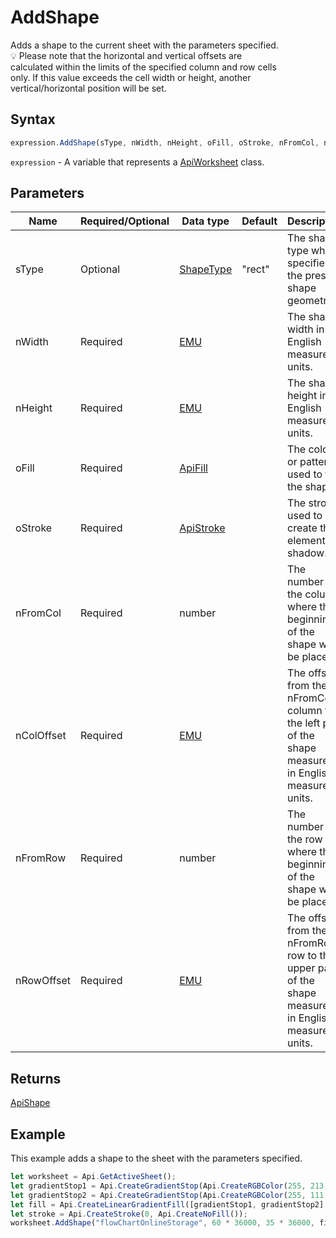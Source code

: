 # AddShape

Adds a shape to the current sheet with the parameters specified.\
💡 Please note that the horizontal and vertical offsets are\
calculated within the limits of the specified column and row cells\
only. If this value exceeds the cell width or height, another vertical/horizontal position will be set.

## Syntax

```javascript
expression.AddShape(sType, nWidth, nHeight, oFill, oStroke, nFromCol, nColOffset, nFromRow, nRowOffset);
```

`expression` - A variable that represents a [ApiWorksheet](../ApiWorksheet.md) class.

## Parameters

| **Name** | **Required/Optional** | **Data type** | **Default** | **Description** |
| ------------- | ------------- | ------------- | ------------- | ------------- |
| sType | Optional | [ShapeType](../../Enumeration/ShapeType.md) | "rect" | The shape type which specifies the preset shape geometry. |
| nWidth | Required | [EMU](../../Enumeration/EMU.md) |  | The shape width in English measure units. |
| nHeight | Required | [EMU](../../Enumeration/EMU.md) |  | The shape height in English measure units. |
| oFill | Required | [ApiFill](../../ApiFill/ApiFill.md) |  | The color or pattern used to fill the shape. |
| oStroke | Required | [ApiStroke](../../ApiStroke/ApiStroke.md) |  | The stroke used to create the element shadow. |
| nFromCol | Required | number |  | The number of the column where the beginning of the shape will be placed. |
| nColOffset | Required | [EMU](../../Enumeration/EMU.md) |  | The offset from the nFromCol column to the left part of the shape measured in English measure units. |
| nFromRow | Required | number |  | The number of the row where the beginning of the shape will be placed. |
| nRowOffset | Required | [EMU](../../Enumeration/EMU.md) |  | The offset from the nFromRow row to the upper part of the shape measured in English measure units. |

## Returns

[ApiShape](../../ApiShape/ApiShape.md)

## Example

This example adds a shape to the sheet with the parameters specified.

```javascript editor-xlsx
let worksheet = Api.GetActiveSheet();
let gradientStop1 = Api.CreateGradientStop(Api.CreateRGBColor(255, 213, 191), 0);
let gradientStop2 = Api.CreateGradientStop(Api.CreateRGBColor(255, 111, 61), 100000);
let fill = Api.CreateLinearGradientFill([gradientStop1, gradientStop2], 5400000);
let stroke = Api.CreateStroke(0, Api.CreateNoFill());
worksheet.AddShape("flowChartOnlineStorage", 60 * 36000, 35 * 36000, fill, stroke, 0, 2 * 36000, 0, 3 * 36000);
```
